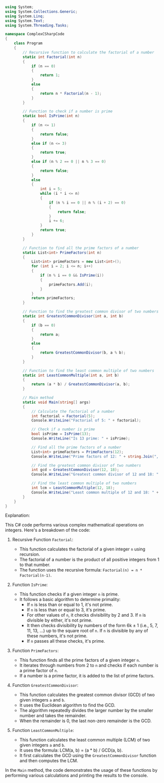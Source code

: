 ```c#
using System;
using System.Collections.Generic;
using System.Linq;
using System.Text;
using System.Threading.Tasks;

namespace ComplexCSharpCode
{
    class Program
    {
        // Recursive function to calculate the factorial of a number
        static int Factorial(int n)
        {
            if (n == 0)
            {
                return 1;
            }
            else
            {
                return n * Factorial(n - 1);
            }
        }

        // Function to check if a number is prime
        static bool IsPrime(int n)
        {
            if (n <= 1)
            {
                return false;
            }
            else if (n <= 3)
            {
                return true;
            }
            else if (n % 2 == 0 || n % 3 == 0)
            {
                return false;
            }
            else
            {
                int i = 5;
                while (i * i <= n)
                {
                    if (n % i == 0 || n % (i + 2) == 0)
                    {
                        return false;
                    }
                    i += 6;
                }
                return true;
            }
        }

        // Function to find all the prime factors of a number
        static List<int> PrimeFactors(int n)
        {
            List<int> primeFactors = new List<int>();
            for (int i = 2; i <= n; i++)
            {
                if (n % i == 0 && IsPrime(i))
                {
                    primeFactors.Add(i);
                }
            }
            return primeFactors;
        }

        // Function to find the greatest common divisor of two numbers
        static int GreatestCommonDivisor(int a, int b)
        {
            if (b == 0)
            {
                return a;
            }
            else
            {
                return GreatestCommonDivisor(b, a % b);
            }
        }

        // Function to find the least common multiple of two numbers
        static int LeastCommonMultiple(int a, int b)
        {
            return (a * b) / GreatestCommonDivisor(a, b);
        }

        // Main method
        static void Main(string[] args)
        {
            // Calculate the factorial of a number
            int factorial = Factorial(5);
            Console.WriteLine("Factorial of 5: " + factorial);

            // Check if a number is prime
            bool isPrime = IsPrime(13);
            Console.WriteLine("Is 13 prime: " + isPrime);

            // Find all the prime factors of a number
            List<int> primeFactors = PrimeFactors(12);
            Console.WriteLine("Prime factors of 12: " + string.Join(", ", primeFactors));

            // Find the greatest common divisor of two numbers
            int gcd = GreatestCommonDivisor(12, 18);
            Console.WriteLine("Greatest common divisor of 12 and 18: " + gcd);

            // Find the least common multiple of two numbers
            int lcm = LeastCommonMultiple(12, 18);
            Console.WriteLine("Least common multiple of 12 and 18: " + lcm);
        }
    }
}
```

Explanation:

This C# code performs various complex mathematical operations on integers. Here's a breakdown of the code:

1. Recursive Function `Factorial`:
   - This function calculates the factorial of a given integer `n` using recursion.
   - The factorial of a number is the product of all positive integers from 1 to that number.
   - The function uses the recursive formula: `Factorial(n) = n * Factorial(n-1)`.

2. Function `IsPrime`:
   - This function checks if a given integer `n` is prime.
   - It follows a basic algorithm to determine primality:
     - If `n` is less than or equal to 1, it's not prime.
     - If `n` is less than or equal to 3, it's prime.
     - For other values of `n`, it checks divisibility by 2 and 3. If `n` is divisible by either, it's not prime.
     - It then checks divisibility by numbers of the form 6k ± 1 (i.e., 5, 7, 11, 13, ...) up to the square root of `n`. If `n` is divisible by any of these numbers, it's not prime.
     - If `n` passes all these checks, it's prime.

3. Function `PrimeFactors`:
   - This function finds all the prime factors of a given integer `n`.
   - It iterates through numbers from 2 to `n` and checks if each number is a prime factor of `n`.
   - If a number is a prime factor, it is added to the list of prime factors.

4. Function `GreatestCommonDivisor`:
   - This function calculates the greatest common divisor (GCD) of two given integers `a` and `b`.
   - It uses the Euclidean algorithm to find the GCD.
   - The algorithm repeatedly divides the larger number by the smaller number and takes the remainder.
   - When the remainder is 0, the last non-zero remainder is the GCD.

5. Function `LeastCommonMultiple`:
   - This function calculates the least common multiple (LCM) of two given integers `a` and `b`.
   - It uses the formula: LCM(a, b) = (a * b) / GCD(a, b).
   - It first calculates the GCD using the `GreatestCommonDivisor` function and then computes the LCM.

In the `Main` method, the code demonstrates the usage of these functions by performing various calculations and printing the results to the console.